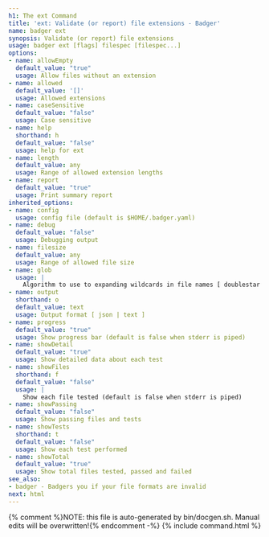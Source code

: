```yaml
---
h1: The ext Command
title: 'ext: Validate (or report) file extensions - Badger'
name: badger ext
synopsis: Validate (or report) file extensions
usage: badger ext [flags] filespec [filespec...]
options:
- name: allowEmpty
  default_value: "true"
  usage: Allow files without an extension
- name: allowed
  default_value: '[]'
  usage: Allowed extensions
- name: caseSensitive
  default_value: "false"
  usage: Case sensitive
- name: help
  shorthand: h
  default_value: "false"
  usage: help for ext
- name: length
  default_value: any
  usage: Range of allowed extension lengths
- name: report
  default_value: "true"
  usage: Print summary report
inherited_options:
- name: config
  usage: config file (default is $HOME/.badger.yaml)
- name: debug
  default_value: "false"
  usage: Debugging output
- name: filesize
  default_value: any
  usage: Range of allowed file size
- name: glob
  usage: |
    Algorithm to use to expanding wildcards in file names [ doublestar | golang | none ]
- name: output
  shorthand: o
  default_value: text
  usage: Output format [ json | text ]
- name: progress
  default_value: "true"
  usage: Show progress bar (default is false when stderr is piped)
- name: showDetail
  default_value: "true"
  usage: Show detailed data about each test
- name: showFiles
  shorthand: f
  default_value: "false"
  usage: |
    Show each file tested (default is false when stderr is piped)
- name: showPassing
  default_value: "false"
  usage: Show passing files and tests
- name: showTests
  shorthand: t
  default_value: "false"
  usage: Show each test performed
- name: showTotal
  default_value: "true"
  usage: Show total files tested, passed and failed
see_also:
- badger - Badgers you if your file formats are invalid
next: html
---
```

{% comment %}NOTE: this file is auto-generated by bin/docgen.sh.  Manual edits will be overwritten!{% endcomment -%}
{% include command.html %}
